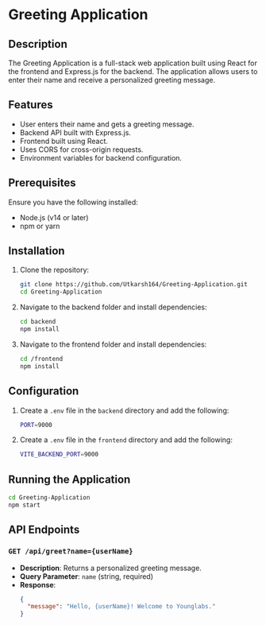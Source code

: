# Greeting Application

## Description
The Greeting Application is a full-stack web application built using React for the frontend and Express.js for the backend. The application allows users to enter their name and receive a personalized greeting message.

## Features
- User enters their name and gets a greeting message.
- Backend API built with Express.js.
- Frontend built using React.
- Uses CORS for cross-origin requests.
- Environment variables for backend configuration.

## Prerequisites
Ensure you have the following installed:
- Node.js (v14 or later)
- npm or yarn

## Installation

1. Clone the repository:
   ```sh
   git clone https://github.com/Utkarsh164/Greeting-Application.git
   cd Greeting-Application
   ```

2. Navigate to the backend folder and install dependencies:
   ```sh
   cd backend
   npm install
   ```

3. Navigate to the frontend folder and install dependencies:
   ```sh
   cd /frontend
   npm install
   ```

## Configuration
1. Create a `.env` file in the `backend` directory and add the following:
   ```sh
   PORT=9000
   ```

2. Create a `.env` file in the `frontend` directory and add the following:
   ```sh
   VITE_BACKEND_PORT=9000
   ```

## Running the Application
   ```sh
   cd Greeting-Application
   npm start
   ```



## API Endpoints
### `GET /api/greet?name={userName}`
- **Description**: Returns a personalized greeting message.
- **Query Parameter**: `name` (string, required)
- **Response**:
  ```json
  {
    "message": "Hello, {userName}! Welcome to Younglabs."
  }
  ```





